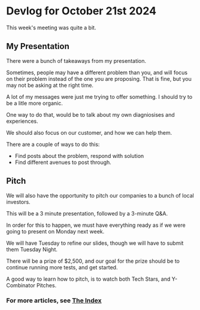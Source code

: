 # Devlog for October 21st 2024

This week's meeting was quite a bit.

## My Presentation
There were a bunch of takeaways from my presentation.

Sometimes, people may have a different problem than you, and will focus on their problem instead of the one you are proposing. That is fine, but you may not be asking at the right time.

A lot of my messages were just me trying to offer something. I should try to be a litle more organic.

One way to do that, would be to talk about my own diagniosises and experiences.

We should also focus on our customer, and how we can help them.

There are a couple of ways to do this:
 - Find posts about the problem, respond with solution
 - Find different avenues to post through.

## Pitch
We will also have the opportunity to pitch our companies to a bunch of local investors.

This will be a 3 minute presentation, followed by a 3-minute Q&A.

In order for this to happen, we must have everything ready as if we were going to present on Monday next week.

We will have Tuesday to refine our slides, though we will have to submit them Tuesday Night.

There will be a prize of $2,500, and our goal for the prize should be to continue running more tests, and get started.

A good way to learn how to pitch, is to watch both Tech Stars, and Y-Combinator Pitches.
### For more articles, see [The Index](https://coryborek.github.io/projects/project-stardust/devlogs/)